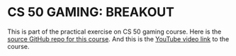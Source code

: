 # CS 50 GAMING: BREAKOUT

This is part of the practical exercise on CS 50 gaming course. Here is the [source GitHub repo for this course](https://github.com/games50/breakout). And this is the [YouTube video link](https://www.youtube.com/watch?v=F86edI_EF3s&list=PLhQjrBD2T383Vx9-4vJYFsJbvZ_D17Qzh&index=4) to the course.